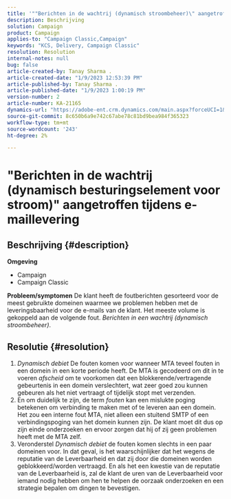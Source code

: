 ```yaml
---
title: '""Berichten in de wachtrij (dynamisch stroombeheer)\" aangetroffen tijdens e-maillevering"'
description: Beschrijving
solution: Campaign
product: Campaign
applies-to: "Campaign Classic,Campaign"
keywords: "KCS, Delivery, Campaign Classic"
resolution: Resolution
internal-notes: null
bug: false
article-created-by: Tanay Sharma .
article-created-date: "1/9/2023 12:53:39 PM"
article-published-by: Tanay Sharma .
article-published-date: "1/9/2023 1:00:19 PM"
version-number: 2
article-number: KA-21165
dynamics-url: "https://adobe-ent.crm.dynamics.com/main.aspx?forceUCI=1&pagetype=entityrecord&etn=knowledgearticle&id=c7dae09c-1c90-ed11-aad1-6045bd006793"
source-git-commit: 8c650b6a9e742c67abe78c81bd9bea984f365323
workflow-type: tm+mt
source-wordcount: '243'
ht-degree: 2%

---
```


# &quot;Berichten in de wachtrij (dynamisch besturingselement voor stroom)&quot; aangetroffen tijdens e-maillevering

## Beschrijving {#description}

<b>Omgeving</b>
- Campaign
- Campaign Classic



<b>Probleem/symptomen</b>
De klant heeft de foutberichten gesorteerd voor de meest gebruikte domeinen waarmee we problemen hebben met de leveringsbaarheid voor de e-mails van de klant. Het meeste volume is gekoppeld aan de volgende fout. *Berichten in een wachtrij (dynamisch stroombeheer)*.


## Resolutie {#resolution}


1. *Dynamisch debiet* De fouten komen voor wanneer MTA teveel fouten in een domein in een korte periode heeft. De MTA is gecodeerd om dit in te voeren *afscheid* om te voorkomen dat een blokkerende/vertragende gebeurtenis in een domein verslechtert, wat zeer goed zou kunnen gebeuren als het niet vertraagt of tijdelijk stopt met verzenden.
2. En om duidelijk te zijn, de term *fouten* kan een mislukte poging betekenen om verbinding te maken met of te leveren aan een domein. Het zou een interne fout MTA, niet alleen een stuitend SMTP of een verbindingspoging van het domein kunnen zijn. De klant moet dit dus op zijn einde onderzoeken en ervoor zorgen dat hij of zij geen problemen heeft met de MTA zelf.
3. Veronderstel *Dynamisch debiet* de fouten komen slechts in een paar domeinen voor. In dat geval, is het waarschijnlijker dat het wegens de reputatie van de Leverbaarheid en dat zij door die domeinen worden geblokkeerd/worden vertraagd. En als het een kwestie van de reputatie van de Leverbaarheid is, zal de klant de uren van de Leverbaarheid voor iemand nodig hebben om hen te helpen de oorzaak onderzoeken en een strategie bepalen om dingen te bevestigen.

